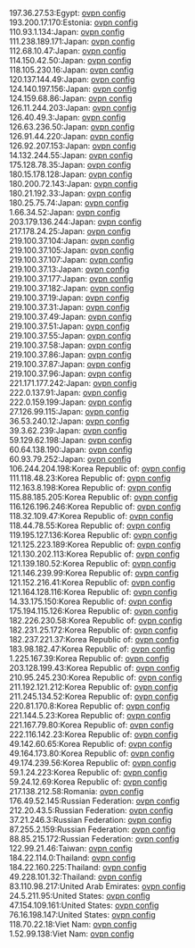 197.36.27.53:Egypt: [ovpn config](vpn/197_36_27_53.ovpn)  
193.200.17.170:Estonia: [ovpn config](vpn/193_200_17_170.ovpn)  
110.93.1.134:Japan: [ovpn config](vpn/110_93_1_134.ovpn)  
111.238.189.171:Japan: [ovpn config](vpn/111_238_189_171.ovpn)  
112.68.10.47:Japan: [ovpn config](vpn/112_68_10_47.ovpn)  
114.150.42.50:Japan: [ovpn config](vpn/114_150_42_50.ovpn)  
118.105.230.16:Japan: [ovpn config](vpn/118_105_230_16.ovpn)  
120.137.144.49:Japan: [ovpn config](vpn/120_137_144_49.ovpn)  
124.140.197.156:Japan: [ovpn config](vpn/124_140_197_156.ovpn)  
124.159.68.86:Japan: [ovpn config](vpn/124_159_68_86.ovpn)  
126.11.244.203:Japan: [ovpn config](vpn/126_11_244_203.ovpn)  
126.40.49.3:Japan: [ovpn config](vpn/126_40_49_3.ovpn)  
126.63.236.50:Japan: [ovpn config](vpn/126_63_236_50.ovpn)  
126.91.44.220:Japan: [ovpn config](vpn/126_91_44_220.ovpn)  
126.92.207.153:Japan: [ovpn config](vpn/126_92_207_153.ovpn)  
14.132.244.55:Japan: [ovpn config](vpn/14_132_244_55.ovpn)  
175.128.78.35:Japan: [ovpn config](vpn/175_128_78_35.ovpn)  
180.15.178.128:Japan: [ovpn config](vpn/180_15_178_128.ovpn)  
180.200.72.143:Japan: [ovpn config](vpn/180_200_72_143.ovpn)  
180.21.192.33:Japan: [ovpn config](vpn/180_21_192_33.ovpn)  
180.25.75.74:Japan: [ovpn config](vpn/180_25_75_74.ovpn)  
1.66.34.52:Japan: [ovpn config](vpn/1_66_34_52.ovpn)  
203.179.136.244:Japan: [ovpn config](vpn/203_179_136_244.ovpn)  
217.178.24.25:Japan: [ovpn config](vpn/217_178_24_25.ovpn)  
219.100.37.104:Japan: [ovpn config](vpn/219_100_37_104.ovpn)  
219.100.37.105:Japan: [ovpn config](vpn/219_100_37_105.ovpn)  
219.100.37.107:Japan: [ovpn config](vpn/219_100_37_107.ovpn)  
219.100.37.13:Japan: [ovpn config](vpn/219_100_37_13.ovpn)  
219.100.37.177:Japan: [ovpn config](vpn/219_100_37_177.ovpn)  
219.100.37.182:Japan: [ovpn config](vpn/219_100_37_182.ovpn)  
219.100.37.19:Japan: [ovpn config](vpn/219_100_37_19.ovpn)  
219.100.37.31:Japan: [ovpn config](vpn/219_100_37_31.ovpn)  
219.100.37.49:Japan: [ovpn config](vpn/219_100_37_49.ovpn)  
219.100.37.51:Japan: [ovpn config](vpn/219_100_37_51.ovpn)  
219.100.37.55:Japan: [ovpn config](vpn/219_100_37_55.ovpn)  
219.100.37.58:Japan: [ovpn config](vpn/219_100_37_58.ovpn)  
219.100.37.86:Japan: [ovpn config](vpn/219_100_37_86.ovpn)  
219.100.37.87:Japan: [ovpn config](vpn/219_100_37_87.ovpn)  
219.100.37.96:Japan: [ovpn config](vpn/219_100_37_96.ovpn)  
221.171.177.242:Japan: [ovpn config](vpn/221_171_177_242.ovpn)  
222.0.137.91:Japan: [ovpn config](vpn/222_0_137_91.ovpn)  
222.0.159.199:Japan: [ovpn config](vpn/222_0_159_199.ovpn)  
27.126.99.115:Japan: [ovpn config](vpn/27_126_99_115.ovpn)  
36.53.240.12:Japan: [ovpn config](vpn/36_53_240_12.ovpn)  
39.3.62.239:Japan: [ovpn config](vpn/39_3_62_239.ovpn)  
59.129.62.198:Japan: [ovpn config](vpn/59_129_62_198.ovpn)  
60.64.138.190:Japan: [ovpn config](vpn/60_64_138_190.ovpn)  
60.93.79.252:Japan: [ovpn config](vpn/60_93_79_252.ovpn)  
106.244.204.198:Korea Republic of: [ovpn config](vpn/106_244_204_198.ovpn)  
111.118.48.23:Korea Republic of: [ovpn config](vpn/111_118_48_23.ovpn)  
112.163.8.198:Korea Republic of: [ovpn config](vpn/112_163_8_198.ovpn)  
115.88.185.205:Korea Republic of: [ovpn config](vpn/115_88_185_205.ovpn)  
116.126.196.246:Korea Republic of: [ovpn config](vpn/116_126_196_246.ovpn)  
118.32.109.47:Korea Republic of: [ovpn config](vpn/118_32_109_47.ovpn)  
118.44.78.55:Korea Republic of: [ovpn config](vpn/118_44_78_55.ovpn)  
119.195.127.136:Korea Republic of: [ovpn config](vpn/119_195_127_136.ovpn)  
121.125.223.189:Korea Republic of: [ovpn config](vpn/121_125_223_189.ovpn)  
121.130.202.113:Korea Republic of: [ovpn config](vpn/121_130_202_113.ovpn)  
121.139.180.52:Korea Republic of: [ovpn config](vpn/121_139_180_52.ovpn)  
121.146.239.99:Korea Republic of: [ovpn config](vpn/121_146_239_99.ovpn)  
121.152.216.41:Korea Republic of: [ovpn config](vpn/121_152_216_41.ovpn)  
121.164.128.116:Korea Republic of: [ovpn config](vpn/121_164_128_116.ovpn)  
14.33.175.150:Korea Republic of: [ovpn config](vpn/14_33_175_150.ovpn)  
175.194.115.126:Korea Republic of: [ovpn config](vpn/175_194_115_126.ovpn)  
182.226.230.58:Korea Republic of: [ovpn config](vpn/182_226_230_58.ovpn)  
182.231.25.172:Korea Republic of: [ovpn config](vpn/182_231_25_172.ovpn)  
182.237.221.37:Korea Republic of: [ovpn config](vpn/182_237_221_37.ovpn)  
183.98.182.47:Korea Republic of: [ovpn config](vpn/183_98_182_47.ovpn)  
1.225.167.39:Korea Republic of: [ovpn config](vpn/1_225_167_39.ovpn)  
203.128.199.43:Korea Republic of: [ovpn config](vpn/203_128_199_43.ovpn)  
210.95.245.230:Korea Republic of: [ovpn config](vpn/210_95_245_230.ovpn)  
211.192.121.212:Korea Republic of: [ovpn config](vpn/211_192_121_212.ovpn)  
211.245.134.52:Korea Republic of: [ovpn config](vpn/211_245_134_52.ovpn)  
220.81.170.8:Korea Republic of: [ovpn config](vpn/220_81_170_8.ovpn)  
221.144.5.23:Korea Republic of: [ovpn config](vpn/221_144_5_23.ovpn)  
221.167.79.80:Korea Republic of: [ovpn config](vpn/221_167_79_80.ovpn)  
222.116.142.23:Korea Republic of: [ovpn config](vpn/222_116_142_23.ovpn)  
49.142.60.65:Korea Republic of: [ovpn config](vpn/49_142_60_65.ovpn)  
49.164.173.80:Korea Republic of: [ovpn config](vpn/49_164_173_80.ovpn)  
49.174.239.56:Korea Republic of: [ovpn config](vpn/49_174_239_56.ovpn)  
59.1.24.223:Korea Republic of: [ovpn config](vpn/59_1_24_223.ovpn)  
59.24.12.69:Korea Republic of: [ovpn config](vpn/59_24_12_69.ovpn)  
217.138.212.58:Romania: [ovpn config](vpn/217_138_212_58.ovpn)  
176.49.52.145:Russian Federation: [ovpn config](vpn/176_49_52_145.ovpn)  
212.20.43.5:Russian Federation: [ovpn config](vpn/212_20_43_5.ovpn)  
37.21.246.3:Russian Federation: [ovpn config](vpn/37_21_246_3.ovpn)  
87.255.2.159:Russian Federation: [ovpn config](vpn/87_255_2_159.ovpn)  
88.85.215.172:Russian Federation: [ovpn config](vpn/88_85_215_172.ovpn)  
122.99.21.46:Taiwan: [ovpn config](vpn/122_99_21_46.ovpn)  
184.22.114.0:Thailand: [ovpn config](vpn/184_22_114_0.ovpn)  
184.22.160.225:Thailand: [ovpn config](vpn/184_22_160_225.ovpn)  
49.228.101.32:Thailand: [ovpn config](vpn/49_228_101_32.ovpn)  
83.110.98.217:United Arab Emirates: [ovpn config](vpn/83_110_98_217.ovpn)  
24.5.211.95:United States: [ovpn config](vpn/24_5_211_95.ovpn)  
47.154.109.161:United States: [ovpn config](vpn/47_154_109_161.ovpn)  
76.16.198.147:United States: [ovpn config](vpn/76_16_198_147.ovpn)  
118.70.22.18:Viet Nam: [ovpn config](vpn/118_70_22_18.ovpn)  
1.52.99.138:Viet Nam: [ovpn config](vpn/1_52_99_138.ovpn)  
